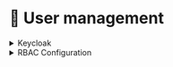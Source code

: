 # 🦸 User management

<details>

<summary>Keycloak</summary>



</details>

<details>

<summary>RBAC Configuration</summary>



</details>
